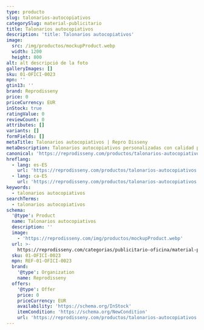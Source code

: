 ```yaml
---
type: producto
slug: talonarios-autocopiativos
categorySlug: material-publicitario
title: Talonarios autocopiativos
description: 'title: Talonarios autocopiativos'
image:
  src: /img/productos/mockupProduct.webp
  width: 1200
  height: 800
alt: alt descripció de la foto
galleryImages: []
sku: 01-OFICI-0023
mpn: ''
gtin13: ''
brand: Reprodisseny
price: 0
priceCurrency: EUR
inStock: true
ratingValue: 0
reviewCount: 0
attributes: []
variants: []
formFields: []
metaTitle: Talonarios autocopiativos | Repro Disseny
metaDescription: Talonarios autocopiativos personalizadas con calidad profesional en Cataluña.
canonical: 'https://reprodisseny.com/productos/talonarios-autocopiativos'
hreflang:
  - lang: es-ES
    url: 'https://reprodisseny.com/productos/talonarios-autocopiativos'
  - lang: ca-ES
    url: 'https://reprodisseny.com/productos/talonarios-autocopiativos'
keywords:
  - talonarios autocopiativos
searchTerms:
  - talonarios autocopiativos
schema:
  '@type': Product
  name: Talonarios autocopiativos
  description: ''
  image:
    - 'https://reprodisseny.com/img/productos/mockupProduct.webp'
  url: >-
    https://reprodisseny.com/categorias/publicitario-oficina/material-publicitario/talonarios-autocopiativos
  sku: 01-OFICI-0023
  mpn: REF-01-OFICI-0023
  brand:
    '@type': Organization
    name: Reprodisseny
  offers:
    '@type': Offer
    price: 0
    priceCurrency: EUR
    availability: 'https://schema.org/InStock'
    itemCondition: 'https://schema.org/NewCondition'
    url: 'https://reprodisseny.com/productos/talonarios-autocopiativos'
---
```


